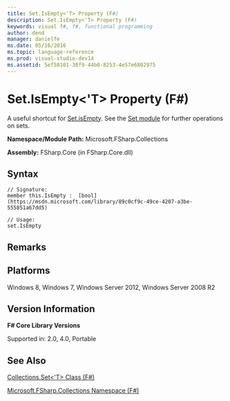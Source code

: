 ```yaml
---
title: Set.IsEmpty<'T> Property (F#)
description: Set.IsEmpty<'T> Property (F#)
keywords: visual f#, f#, functional programming
author: dend
manager: danielfe
ms.date: 05/16/2016
ms.topic: language-reference
ms.prod: visual-studio-dev14
ms.assetid: 5ef58101-30f9-44b0-8253-4e57e6802975 
---
```


# Set.IsEmpty<'T> Property (F#)

A useful shortcut for [Set.isEmpty](https://msdn.microsoft.com/library/64ddfbfd-3313-4495-9067-b614dd530aa7). See the [Set module](https://msdn.microsoft.com/library/61efa732-d55d-4c32-993f-628e2f98e6a0) for further operations on sets.

**Namespace/Module Path:** Microsoft.FSharp.Collections

**Assembly:** FSharp.Core (in FSharp.Core.dll)


## Syntax

```
// Signature:
member this.IsEmpty :  [bool](https://msdn.microsoft.com/library/89c0cf9c-49ce-4207-a3be-555851a67dd5)

// Usage:
set.IsEmpty
```

## Remarks

## Platforms
Windows 8, Windows 7, Windows Server 2012, Windows Server 2008 R2


## Version Information
**F# Core Library Versions**

Supported in: 2.0, 4.0, Portable




## See Also
[Collections.Set&#60;'T&#62; Class &#40;F&#35;&#41;](Collections.Set%5B%27T%5D-Class-%5BFSharp%5D.md)

[Microsoft.FSharp.Collections Namespace &#40;F&#35;&#41;](Microsoft.FSharp.Collections-Namespace-%5BFSharp%5D.md)

